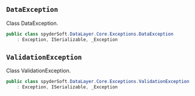 ## `DataException`

Class DataException.
```csharp
public class spyderSoft.DataLayer.Core.Exceptions.DataException
    : Exception, ISerializable, _Exception

```

## `ValidationException`

Class ValidationException.
```csharp
public class spyderSoft.DataLayer.Core.Exceptions.ValidationException
    : Exception, ISerializable, _Exception

```

